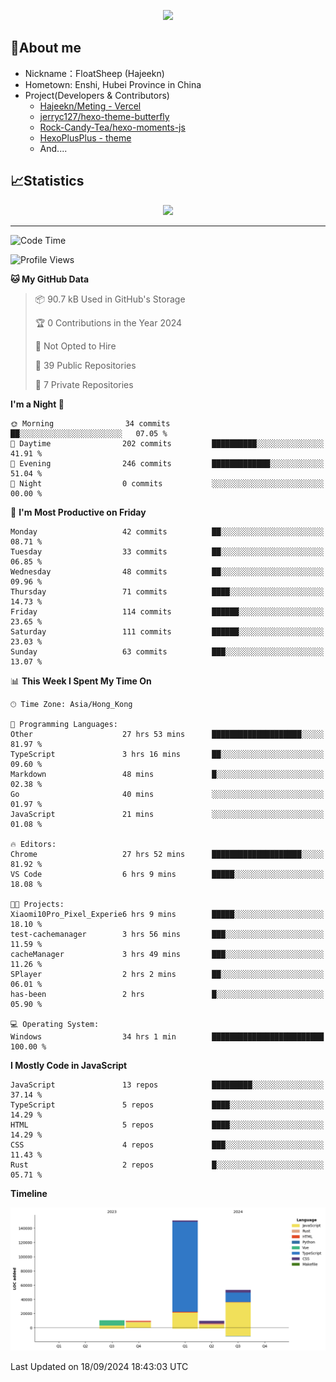 <p align="center">
   <a href="https://git.io/typing-svg"><img src="https://readme-typing-svg.demolab.com?font=Fira+Code&pause=1000&color=F7DD11&center=true&vCenter=true&width=435&lines=Floating+in+the+clouds~;I'm+glad+to+meet+you+again" /></a>
</p>

## 🥱About me

- Nickname：FloatSheep (Hajeekn)
- Hometown: Enshi, Hubei Province in China
- Project(Developers & Contributors)
   - [Hajeekn/Meting - Vercel](https://github.com/hajeekn/vercel-meting)
   - [jerryc127/hexo-theme-butterfly](https://github.com/jerryc127/hexo-theme-butterfly)
   - [Rock-Candy-Tea/hexo-moments-js](https://github.com/Rock-Candy-Tea/hexo-moments-js)
   - [HexoPlusPlus - theme](https://github.com/HexoPlusPlus/HexoPlusPlus)
   - And....


## 📈Statistics

<div align="center">
<img src="https://github-readme-stats-git-masterrstaa-rickstaa.vercel.app/api?username=FloatSheep" />
</div>

---

<!--START_SECTION:waka-->
![Code Time](http://img.shields.io/badge/Code%20Time-189%20hrs%2027%20mins-blue)

![Profile Views](http://img.shields.io/badge/Profile%20Views-0-blue)

**🐱 My GitHub Data** 

> 📦 90.7 kB Used in GitHub's Storage 
 > 
> 🏆 0 Contributions in the Year 2024
 > 
> 🚫 Not Opted to Hire
 > 
> 📜 39 Public Repositories 
 > 
> 🔑 7 Private Repositories 
 > 
**I'm a Night 🦉** 

```text
🌞 Morning                34 commits          ██░░░░░░░░░░░░░░░░░░░░░░░   07.05 % 
🌆 Daytime                202 commits         ██████████░░░░░░░░░░░░░░░   41.91 % 
🌃 Evening                246 commits         █████████████░░░░░░░░░░░░   51.04 % 
🌙 Night                  0 commits           ░░░░░░░░░░░░░░░░░░░░░░░░░   00.00 % 
```
📅 **I'm Most Productive on Friday** 

```text
Monday                   42 commits          ██░░░░░░░░░░░░░░░░░░░░░░░   08.71 % 
Tuesday                  33 commits          ██░░░░░░░░░░░░░░░░░░░░░░░   06.85 % 
Wednesday                48 commits          ██░░░░░░░░░░░░░░░░░░░░░░░   09.96 % 
Thursday                 71 commits          ████░░░░░░░░░░░░░░░░░░░░░   14.73 % 
Friday                   114 commits         ██████░░░░░░░░░░░░░░░░░░░   23.65 % 
Saturday                 111 commits         ██████░░░░░░░░░░░░░░░░░░░   23.03 % 
Sunday                   63 commits          ███░░░░░░░░░░░░░░░░░░░░░░   13.07 % 
```


📊 **This Week I Spent My Time On** 

```text
🕑︎ Time Zone: Asia/Hong_Kong

💬 Programming Languages: 
Other                    27 hrs 53 mins      ████████████████████░░░░░   81.97 % 
TypeScript               3 hrs 16 mins       ██░░░░░░░░░░░░░░░░░░░░░░░   09.60 % 
Markdown                 48 mins             █░░░░░░░░░░░░░░░░░░░░░░░░   02.38 % 
Go                       40 mins             ░░░░░░░░░░░░░░░░░░░░░░░░░   01.97 % 
JavaScript               21 mins             ░░░░░░░░░░░░░░░░░░░░░░░░░   01.08 % 

🔥 Editors: 
Chrome                   27 hrs 52 mins      ████████████████████░░░░░   81.92 % 
VS Code                  6 hrs 9 mins        █████░░░░░░░░░░░░░░░░░░░░   18.08 % 

🐱‍💻 Projects: 
Xiaomi10Pro_Pixel_Experie6 hrs 9 mins        █████░░░░░░░░░░░░░░░░░░░░   18.10 % 
test-cachemanager        3 hrs 56 mins       ███░░░░░░░░░░░░░░░░░░░░░░   11.59 % 
cacheManager             3 hrs 49 mins       ███░░░░░░░░░░░░░░░░░░░░░░   11.26 % 
SPlayer                  2 hrs 2 mins        ██░░░░░░░░░░░░░░░░░░░░░░░   06.01 % 
has-been                 2 hrs               █░░░░░░░░░░░░░░░░░░░░░░░░   05.90 % 

💻 Operating System: 
Windows                  34 hrs 1 min        █████████████████████████   100.00 % 
```

**I Mostly Code in JavaScript** 

```text
JavaScript               13 repos            █████████░░░░░░░░░░░░░░░░   37.14 % 
TypeScript               5 repos             ████░░░░░░░░░░░░░░░░░░░░░   14.29 % 
HTML                     5 repos             ████░░░░░░░░░░░░░░░░░░░░░   14.29 % 
CSS                      4 repos             ███░░░░░░░░░░░░░░░░░░░░░░   11.43 % 
Rust                     2 repos             █░░░░░░░░░░░░░░░░░░░░░░░░   05.71 % 
```



**Timeline**

![Lines of Code chart](https://raw.githubusercontent.com/FloatSheep/FloatSheep/main/assets/bar_graph.png)


 Last Updated on 18/09/2024 18:43:03 UTC
<!--END_SECTION:waka-->

